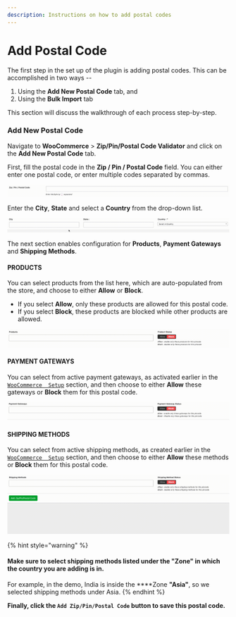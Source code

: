 ```yaml
---
description: Instructions on how to add postal codes
---
```


# Add Postal Code

The first step in the set up of the plugin is adding postal codes. This can be accomplished in two ways -- 

1. Using the **Add New Postal Code** tab, and
2. Using the **Bulk Import** tab

This section will discuss the walkthrough of each process step-by-step.

### Add New Postal Code

Navigate to **WooCommerce** &gt; **Zip/Pin/Postal Code Validator** and click on the **Add New Postal Code** tab.

First, fill the postal code in the **Zip / Pin / Postal Code** field. You can either enter one postal code, or enter multiple codes separated by commas.

![](.gitbook/assets/screen-recording-2020-03-18-at-3.26.54-pm.gif)

Enter the **City**, **State** and select a **Country** from the drop-down list.

![](.gitbook/assets/screen-recording-2020-03-18-at-3.34.49-pm.gif)

The next section enables configuration for **Products**, **Payment Gateways** and **Shipping Methods**.

#### PRODUCTS

You can select products from the list here, which are auto-populated from the store, and choose to either **Allow** or **Block**. 

* If you select **Allow**, only these products are allowed for this postal code.
* If you select **Block**, these products are blocked while other products are allowed.

![](.gitbook/assets/screen-recording-2020-03-18-at-4.19.02-pm.gif)

#### PAYMENT GATEWAYS

You can select from active payment gateways, as activated earlier in the [`WooCommerce  Setup`](woocommerce-setup.md) section, and then choose to either **Allow** these gateways or **Block** them for this postal code.

![](.gitbook/assets/screen-recording-2020-03-18-at-4.28.58-pm.gif)

#### SHIPPING METHODS

You can select from active shipping methods, as created earlier in the [`WooCommerce  Setup`](woocommerce-setup.md) section, and then choose to either **Allow** these methods or **Block** them for this postal code.

![](.gitbook/assets/screen-recording-2020-03-18-at-5.01.44-pm.gif)

{% hint style="warning" %}
#### **Make sure to select shipping methods listed under the "Zone" in which the country you are adding is in.** 

For example, in the demo, India is inside the ****Zone **"Asia"**, so we selected shipping methods under Asia.
{% endhint %}

**Finally, click the `Add Zip/Pin/Postal Code` button to save this postal code.**

